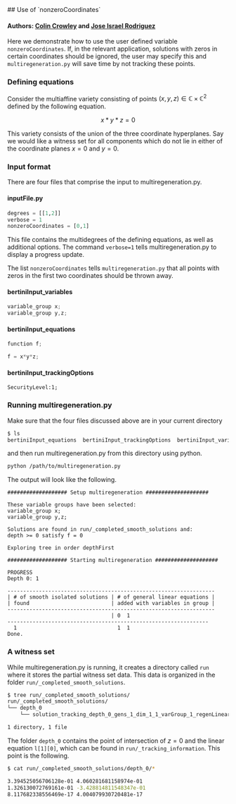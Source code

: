 <link rel="stylesheet" href="modest.css">
<style>
pre, code, pre code {
  max-height: 400px;
}
</style>
## Use of `nonzeroCoordinates`

#### Authors: [Colin Crowley](https://sites.google.com/view/colincrowley/home) and [Jose Israel Rodriguez](https://www.math.wisc.edu/~jose/)

Here we demonstrate how to use the user defined variable 
`nonzeroCoordinates`. If, in the relevant application, solutions with 
zeros in certain coordinates should be ignored, the user may specify 
this and `multiregeneration.py` will save time by not tracking these 
points.

### Defining equations

Consider the multiaffine variety consisting of points $(x,y,z) \in 
\mathbb{C} \times \mathbb{C}^2$ defined by the following equation.

$$
x*y*z = 0
$$

This variety consists of the union of the three coordinate hyperplanes. 
Say we would like a witness set for all components which do not lie in 
either of the coordinate planes $x = 0$ and $y = 0$.


### Input format

There are four files that comprise the input to multiregeneration.py.

#### inputFile.py
```python
degrees = [[1,2]]
verbose = 1
nonzeroCoordinates = [0,1]
```
This file contains the multidegrees of the defining equations, as well 
as additional options. The command `verbose=1` tells 
multiregeneration.py to display a progress update.

The list `nonzeroCoordinates` tells `multiregeneration.py` that all 
points with zeros in the first two coordinates should be thrown away.

#### bertiniInput_variables
```c
variable_group x;
variable_group y,z;
```
#### bertiniInput_equations
```c
function f;

f = x*y*z;
```
#### bertiniInput_trackingOptions
```
SecurityLevel:1;
```

### Running multiregeneration.py

Make sure that the four files discussed above are in your current 
directory
```bash
$ ls
bertiniInput_equations  bertiniInput_trackingOptions  bertiniInput_variables  inputFile.py
```
and then run multiregeneration.py from this directory using python.
```bash
python /path/to/multiregeneration.py
```
The output will look like the following.
```
################### Setup multiregeneration ####################

These variable groups have been selected:
variable_group x;
variable_group y,z;

Solutions are found in run/_completed_smooth_solutions and:
depth >= 0 satisfy f = 0

Exploring tree in order depthFirst

################### Starting multiregeneration ####################

PROGRESS
Depth 0: 1

------------------------------------------------------------------
| # of smooth isolated solutions | # of general linear equations |
| found                          | added with variables in group |
------------------------------------------------------------------
                                 | 0  1
----------------------------------------------------------------
  1                                1  1  
Done.
```

### A witness set
While multiregeneration.py is running, it creates a directory called 
`run` where it stores the partial witness set data. This data is 
organized in the folder `run/_completed_smooth_solutions`.
```bash
$ tree run/_completed_smooth_solutions/
run/_completed_smooth_solutions/
└── depth_0
    └── solution_tracking_depth_0_gens_1_dim_1_1_varGroup_1_regenLinear_1_pointId_497594984951_22908627018

1 directory, 1 file
```

The folder `depth_0` contains the point of intersection of 
$z = 0$ and the 
linear equation `l[1][0]`, which can be found in 
`run/_tracking_information`. This point is the following.
```bash 
$ cat run/_completed_smooth_solutions/depth_0/*

3.394525056706128e-01 4.060281681158974e-01
1.326130072769161e-01 -3.428814811548347e-01
8.117682338556469e-17 4.004079930720481e-17
```
